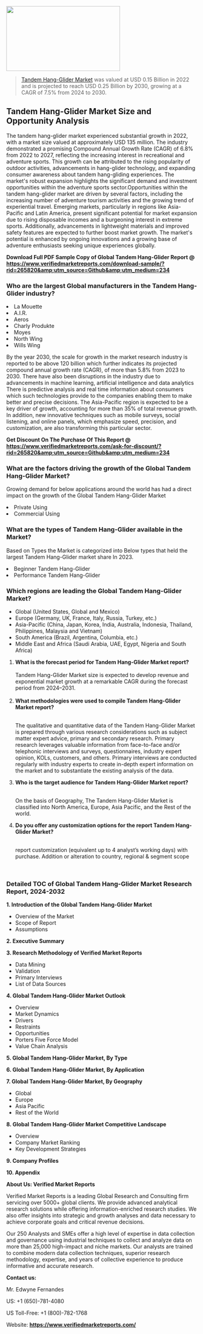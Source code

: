 <img src="https://ffe5etoiles.com/wp-content/uploads/2024/12/MST1-300x171.png" alt="" width="300" height="171" class="alignnone size-medium wp-image-20088" /><blockquote><p><p><a href="https://www.verifiedmarketreports.com/download-sample/?rid=265820&utm_source=Github&utm_medium=234" target="_blank">Tandem Hang-Glider Market</a> was valued at USD 0.15 Billion in 2022 and is projected to reach USD 0.25 Billion by 2030, growing at a CAGR of 7.5% from 2024 to 2030.</p></blockquote><p><h2>Tandem Hang-Glider Market Size and Opportunity Analysis</h2>The tandem hang-glider market experienced substantial growth in 2022, with a market size valued at approximately USD 135 million. The industry demonstrated a promising Compound Annual Growth Rate (CAGR) of 6.8% from 2022 to 2027, reflecting the increasing interest in recreational and adventure sports. This growth can be attributed to the rising popularity of outdoor activities, advancements in hang-glider technology, and expanding consumer awareness about tandem hang-gliding experiences. The market's robust expansion highlights the significant demand and investment opportunities within the adventure sports sector.Opportunities within the tandem hang-glider market are driven by several factors, including the increasing number of adventure tourism activities and the growing trend of experiential travel. Emerging markets, particularly in regions like Asia-Pacific and Latin America, present significant potential for market expansion due to rising disposable incomes and a burgeoning interest in extreme sports. Additionally, advancements in lightweight materials and improved safety features are expected to further boost market growth. The market's potential is enhanced by ongoing innovations and a growing base of adventure enthusiasts seeking unique experiences globally.</p><p class=""><strong>Download Full PDF Sample Copy of Global Tandem Hang-Glider Report @ <a href="https://www.verifiedmarketreports.com/download-sample/?rid=265820&amp;utm_source=Github&amp;utm_medium=234" target="_blank">https://www.verifiedmarketreports.com/download-sample/?rid=265820&amp;utm_source=Github&amp;utm_medium=234</a></strong></p><h3 id="" class="">Who are the largest Global manufacturers in the Tandem Hang-Glider industry?</h3><p><li>La Mouette</li><li> A.I.R.</li><li> Aeros</li><li> Charly Produkte</li><li> Moyes</li><li> North Wing</li><li> Wills Wing</li></p><div class=""><div class="" dir="" data-message-author-role="" data-message-id="" data-message-model-slug=""><div class=""><div class=""><div class=""><div class="" dir="" data-message-author-role="" data-message-id="" data-message-model-slug=""><div class=""><div class=""><p>By the year 2030, the scale for growth in the market research industry is reported to be above 120 billion which further indicates its projected compound annual growth rate (CAGR), of more than 5.8% from 2023 to 2030. There have also been disruptions in the industry due to advancements in machine learning, artificial intelligence and data analytics There is predictive analysis and real time information about consumers which such technologies provide to the companies enabling them to make better and precise decisions. The Asia-Pacific region is expected to be a key driver of growth, accounting for more than 35% of total revenue growth. In addition, new innovative techniques such as mobile surveys, social listening, and online panels, which emphasize speed, precision, and customization, are also transforming this particular sector.</p><p><strong>Get Discount On The Purchase Of This Report @&nbsp; <a href="https://www.verifiedmarketreports.com/ask-for-discount/?rid=265820&amp;utm_source=Github&amp;utm_medium=234" target="_blank">https://www.verifiedmarketreports.com/ask-for-discount/?rid=265820&amp;utm_source=Github&amp;utm_medium=234</a></strong></p></div></div></div></div></div></div></div></div><h3 id="" class="">What are the factors driving the growth of the Global Tandem Hang-Glider Market?</h3><p id="" class="">Growing demand for below applications around the world has had a direct impact on the growth of the Global Tandem Hang-Glider Market</p><p id="" class=""><li>Private Using</li><li> Commercial Using</li></p><h3 id="" class="">What are the types of Tandem Hang-Glider available in the Market?</h3><p id="" class="">Based on Types the Market is categorized into Below types that held the largest Tandem Hang-Glider market share In 2023.</p><p id="" class=""><li>Beginner Tandem Hang-Glider</li><li> Performance Tandem Hang-Glider</li></p><h3 id="" class="">Which regions are leading the Global Tandem Hang-Glider Market?</h3><ul><li>Global (United States, Global and Mexico)</li><li>Europe (Germany, UK, France, Italy, Russia, Turkey, etc.)</li><li>Asia-Pacific (China, Japan, Korea, India, Australia, Indonesia, Thailand, Philippines, Malaysia and Vietnam)</li><li>South America (Brazil, Argentina, Columbia, etc.)</li><li>Middle East and Africa (Saudi Arabia, UAE, Egypt, Nigeria and South Africa)</li></ul><p><ol><li><strong>What is the forecast period for Tandem Hang-Glider Market report?<br /></strong><br /><span data-sheets-root="1" data-sheets-value="{&quot;1&quot;:2,&quot;2&quot;:&quot;XXXX size is expected to develop revenue and exponential market growth at a remarkable CAGR during the forecast period from 2024&ndash;2030.&quot;}" data-sheets-userformat="{&quot;2&quot;:12674,&quot;4&quot;:{&quot;1&quot;:2,&quot;2&quot;:16776960},&quot;10&quot;:2,&quot;11&quot;:0,&quot;15&quot;:&quot;Arial&quot;,&quot;16&quot;:12}">Tandem Hang-Glider Market size is expected to develop revenue and exponential market growth at a remarkable CAGR during the forecast period from 2024&ndash;2031.</span><br /><br /></li><li><strong>What methodologies were used to compile Tandem Hang-Glider Market report?<br /><br /></strong><p>The qualitative and quantitative data of the&nbsp;Tandem Hang-Glider Market is prepared through various research considerations such as subject matter expert advice, primary and secondary research. Primary research leverages valuable information from face-to-face and/or telephonic interviews and surveys, questionnaires, industry expert opinion, KOLs, customers, and others. Primary interviews are conducted regularly with industry experts to create in-depth expert information on the market and to substantiate the existing analysis of the data.&nbsp;</p></li><li><strong>Who is the target audience for Tandem Hang-Glider Market report?<br /><br /></strong><p>On the basis of Geography, The&nbsp;Tandem Hang-Glider Market is classified into North America, Europe, Asia Pacific, and the Rest of the world.</p></li><li><strong>Do you offer any customization options for the report Tandem Hang-Glider Market?<br /><br /></strong><p>report customization (equivalent up to 4 analyst&rsquo;s working days) with purchase. Addition or alteration to country, regional &amp; segment scope</p><p>&nbsp;</p></li></ol></p><h3 id="" class="">Detailed TOC of Global Tandem Hang-Glider Market Research Report, 2024-2032</h3><p id="" class=""><strong>1. Introduction of the Global Tandem Hang-Glider Market</strong></p><ul><li>Overview of the Market</li><li>Scope of Report</li><li>Assumptions</li></ul><p id="" class=""><strong>2. Executive Summary</strong></p><p id="" class=""><strong>3. Research Methodology of&nbsp;Verified Market Reports</strong></p><ul><li>Data Mining</li><li>Validation</li><li>Primary Interviews</li><li>List of Data Sources</li></ul><p id="" class=""><strong>4. Global Tandem Hang-Glider Market Outlook</strong></p><ul><li>Overview</li><li>Market Dynamics</li><li>Drivers</li><li>Restraints</li><li>Opportunities</li><li>Porters Five Force Model</li><li>Value Chain Analysis</li></ul><p id="" class=""><strong>5. Global Tandem Hang-Glider Market, By&nbsp;Type</strong></p><p id="" class=""><strong>6. Global Tandem Hang-Glider Market, By Application</strong></p><p id="" class=""><strong>7. Global Tandem Hang-Glider Market, By Geography</strong></p><ul><li>Global</li><li>Europe</li><li>Asia Pacific</li><li>Rest of the World</li></ul><p id="" class=""><strong>8. Global Tandem Hang-Glider Market Competitive Landscape</strong></p><ul><li>Overview</li><li>Company Market Ranking</li><li>Key Development Strategies</li></ul><p id="" class=""><strong>9. Company Profiles</strong></p><p id="" class=""><strong>10. Appendix</strong></p><p id="" class=""><strong>About Us: Verified Market Reports</strong></p><p id="" class="">Verified Market Reports is a leading Global Research and Consulting firm servicing over 5000+ global clients. We provide advanced analytical research solutions while offering information-enriched research studies. We also offer insights into strategic and growth analyses and data necessary to achieve corporate goals and critical revenue decisions.</p><p id="" class="">Our 250 Analysts and SMEs offer a high level of expertise in data collection and governance using industrial techniques to collect and analyze data on more than 25,000 high-impact and niche markets. Our analysts are trained to combine modern data collection techniques, superior research methodology, expertise, and years of collective experience to produce informative and accurate research.</p><p id="" class=""><strong>Contact us:</strong></p><p id="" class="">Mr. Edwyne Fernandes</p><p id="" class="">US: +1 (650)-781-4080</p><p id="" class="">US Toll-Free: +1 (800)-782-1768</p><p id="" class="">Website: <a target="" data-test-app-aware-link=""><strong>https://www.verifiedmarketreports.com/</strong></a></p>
